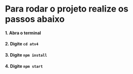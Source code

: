 # Para rodar o projeto realize os passos abaixo

#### 1. Abra o terminal 
#### 2. Digite `cd atv4`
#### 3. Digite `npm install`
#### 4. Digite `npm start`
